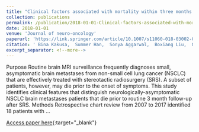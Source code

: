 ```yaml
---
title: "Clinical factors associated with mortality within three months after radiosurgery of asymptomatic brain metastases from non-small cell lung cancer"
collection: publications
permalink: /publication/2018-01-01-Clinical-factors-associated-with-mortality-within-three-months-after-radiosurgery-of-asymptomatic-brain-metastases-from-non-small-cell-lung-cancer
date: 2018-01-01
venue: 'Journal of neuro-oncology'
paperurl: 'https://link.springer.com/article/10.1007/s11060-018-03002-0'
citation: ' Bina Kakusa,  Summer Han,  Sonya Aggarwal,  Boxiang Liu,  Gordon Li,  Scott Soltys,  Melanie Gephart, &quot;Clinical factors associated with mortality within three months after radiosurgery of asymptomatic brain metastases from non-small cell lung cancer.&quot; Journal of neuro-oncology, 2018.'
excerpt_separator: <!--more-->
---
```

<!--more-->
Purpose Routine brain MRI surveillance frequently diagnoses small, asymptomatic brain metastases from non-small cell lung cancer (NSCLC) that are effectively treated with stereotactic radiosurgery (SRS). A subset of patients, however, may die prior to the onset of symptoms. This study identifies clinical features that distinguish neurologically-asymptomatic NSCLC brain metastases patients that die prior to routine 3 month follow-up after SRS. Methods Retrospective chart review from 2007 to 2017 identified 18 patients with …

[Access paper here](https://link.springer.com/article/10.1007/s11060-018-03002-0){:target="_blank"}
